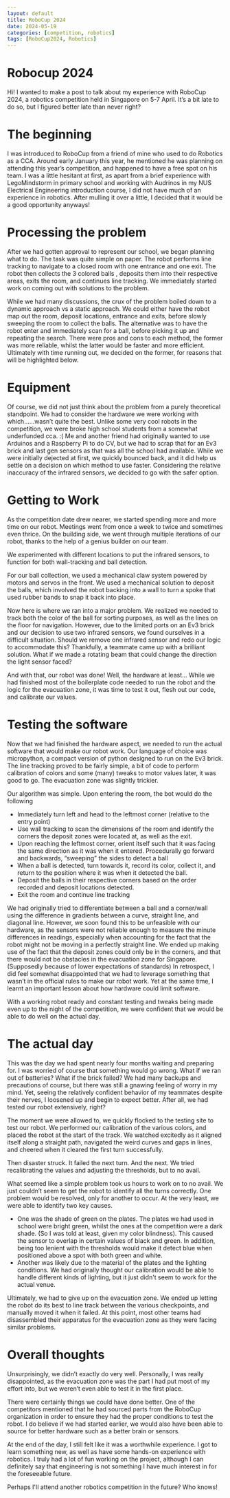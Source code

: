 ```yaml
---
layout: default
title: RoboCup 2024
date: 2024-05-19 
categories: [competition, robotics]
tags: [RoboCup2024, Robotics]
---
```


# Robocup 2024

Hi! I wanted to make a post to talk about my experience with RoboCup 2024, a robotics competition held in Singapore on 5-7 April. It’s a bit late to do so, but I figured better late than never right? 

# The beginning 
 I was introduced to RoboCup from a friend of mine who used to do Robotics as a CCA. Around early January this year, he mentioned he was planning on attending this year’s competition, and happened to have a free spot on his team. I was a little hesitant at first, as apart from a brief experience with LegoMindstorm in primary school and working with Audrinos in my NUS Electrical Engineering introduction course, I did not have much of an experience in robotics. After mulling it over a little, I decided that it would be a good opportunity anyways! 

# Processing the problem
After we had gotten approval to represent our school, we began planning what to do.  The task was quite simple on paper. The robot performs line tracking to navigate to a closed room with one entrance and one exit. The robot then collects the 3 colored balls , deposits them into their respective areas, exits the room, and continues line tracking. We immediately started work on coming out with solutions to the problem.

While we had many discussions, the crux of the problem boiled down to a dynamic approach vs a static approach. We could either have the robot map out the room, deposit locations, entrance and exits, before slowly sweeping the room to collect the balls. The alternative was to have the robot enter and immediately scan for a ball, before picking it up and repeating the search. There were pros and cons to each method, the former was more reliable, whilst the latter would be faster and more efficient. Ultimately with time running out, we decided on the former, for reasons that will be highlighted below. 

# Equipment
 
Of course, we did not just think about the problem from a purely theoretical standpoint. We had to consider the hardware we were working with which……wasn’t quite the best. Unlike some very cool robots in the competition,  we were broke high school students from a somewhat underfunded cca. :(  Me and another friend had originally wanted to use Arduinos and a Raspberry Pi to do CV, but we had to scrap that for an Ev3 brick and last gen sensors as that was all the school had available. While we were initially dejected at first, we quickly bounced back, and it did help us settle on a decision on which method to use faster. Considering the relative inaccuracy of the infrared sensors, we decided to go with the safer option. 


# Getting to Work
 
As the competition date drew nearer, we started spending more and more time on our robot. Meetings went from once a week to twice and sometimes even thrice. On the building side, we went through multiple iterations of our robot, thanks to the help of a genius builder on our team. 

We experimented with different locations to put the infrared sensors, to function for both wall-tracking and ball detection.

For our ball collection, we used a mechanical claw system powered by motors and servos in the front. We used a mechanical solution to deposit the balls, which involved the robot backing into a wall to turn a spoke that used rubber bands to snap it back into place.	

Now here is where we ran into a major problem. We realized we needed to track both the color of the ball for sorting purposes, as well as the lines on the floor for navigation. However, due to the limited ports on an Ev3 brick and our decision to use two infrared sensors, we found ourselves in a difficult situation. Should we remove one infrared sensor and redo our logic to accommodate this? Thankfully, a teammate came up with a brilliant solution. What if we made a rotating beam that could change the direction the light sensor faced? 

And with that, our robot was done! Well, the hardware at least… While we had finished most of the boilerplate code needed to run the robot and the logic for the evacuation zone, it was time to test it out, flesh out our code, and calibrate our values.

# Testing the software

Now that we had finished the hardware aspect, we needed to run the actual software that would make our robot work. Our language of choice was micropython, a compact version of python designed to run on the Ev3 brick. The line tracking proved to be fairly simple, a bit of code to perform calibration of colors and some (many) tweaks to motor values later, it was good to go. The evacuation zone was slightly trickier. 

Our algorithm was simple. Upon entering the room, the bot would do the following 

* Immediately turn left and head to the leftmost corner (relative to the entry point)
* Use wall tracking to scan the dimensions of the room and identify the corners the deposit zones were located at, as well as the exit.
* Upon reaching the leftmost corner, orient itself such that it was facing the same direction as it was when it entered.
Procedurally go forward and backwards, “sweeping” the sides to detect a ball
* When a ball is detected, turn towards it, record its color, collect it, and return to the position where it was when it detected the ball.
* Deposit the balls in their respective corners based on the order recorded and deposit locations detected.
* Exit the room and continue line tracking

We had originally tried to differentiate between a ball and a corner/wall using the difference in gradients between a curve, straight line, and diagonal line. However, we soon found this to be unfeasible with our hardware, as the sensors were not reliable enough to measure the minute differences in readings, especially when accounting for the fact that the robot might not be moving in a perfectly straight line. We ended up making use of the fact that the deposit zones could only be in the corners, and that there would not be obstacles in the evacuation zone for Singapore. (Supposedly because of lower expectations of standards) In retrospect, I did feel somewhat disappointed that we had to leverage something that wasn’t in the official rules to make our robot work. Yet at the same time, I learnt an important lesson about how hardware could limit software. 

With a working robot ready and constant testing and tweaks being made even up to the night of the competition, we were confident that we would be able to do well on the actual day.

# The actual day

This was the day we had spent nearly four months waiting and preparing for. I was worried of course that something would go wrong. What if we ran out of batteries? What if the brick failed? We had many backups and precautions of course, but there was still a gnawing feeling of worry in my mind. Yet, seeing the relatively confident behavior of my teammates despite their nerves, I loosened up and begin to expect better. After all, we had tested our robot extensively, right?


The moment we were allowed to, we quickly flocked to the testing site to test our robot. We performed our calibration of the various colors, and placed the robot at the start of the track. We watched excitedly as it aligned itself along a straight path, navigated the weird curves and gaps in lines, and cheered when it cleared the first turn successfully. 

Then disaster struck. It failed the next turn. And the next. We tried recalibrating the values and adjusting the thresholds, but to no avail. 

What seemed like a simple problem took us hours to work on to no avail. We just couldn’t seem to get the robot to identify all the turns correctly. One problem would be resolved, only for another to occur. At the very least, we were able to identify two key causes.

* One was the shade of green on the plates. The plates we had used in school were bright green, whilst the ones at the competition were a dark shade. (So I was told at least, given my color blindness). This caused the sensor to overlap in certain values of black and green. In addition, being too lenient with the thresholds would make it detect blue when positioned above a spot with both green and white. 
* Another was likely due to the material of the plates and the lighting conditions. We had originally thought our calibration would be able to handle different kinds of lighting, but it just didn't seem to work for the actual venue.

Ultimately, we had to give up on the evacuation zone. We ended up letting the robot do its best to line track between the various checkpoints, and manually moved it when it failed. At this point, most other teams had disassembled their apparatus for the evacuation zone as they were facing similar problems. 


# Overall thoughts

Unsurprisingly, we didn’t exactly do very well. Personally, I was really disappointed, as the evacuation zone was the part I had put most of my effort into, but we weren’t even able to test it in the first place. 

There were certainly things we could have done better. One of the competitors mentioned that he had sourced parts from the RoboCup organization in order to ensure they had the proper conditions to test the robot. I do believe if we had started earlier, we would also have been able to source for better hardware such as a better brain or sensors. 


At the end of the day, I still felt like it was a worthwhile experience. I got to learn something new, as well as have some hands-on experience with robotics. I truly had a lot of fun working on the project, although I can definitely say that engineering is not something I have much interest in for the foreseeable future. 

Perhaps I'll attend another robotics competition in the future? Who knows!
